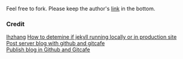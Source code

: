 Feel free to fork.
Please keep the author's [link](http://lhzhang.com/) in the bottom.

### Credit

[lhzhang](http://lhzhang.com/)
[How to detemine if jekyll running locally or in production site](http://stackoverflow.com/questions/16680153/how-to-detemine-if-jekyll-running-locally-or-in-production-site/20587233#20587233)  
[Post server blog with github and gitcafe](http://blog.whiteworld.me/post/server-blog-with-github-and-gitcafe/)  
[Publish blog in Github and Gitcafe](http://liberize.me/tech/host-your-blog-on-both-github-and-gitcafe.html)

